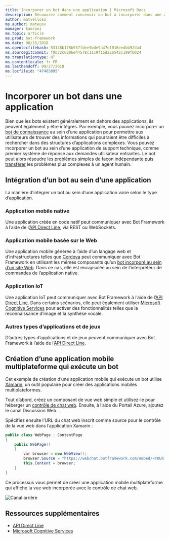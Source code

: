 ```yaml
---
title: Incorporer un bot dans une application | Microsoft Docs
description: Découvrez comment concevoir un bot à incorporer dans une autre application.
author: matvelloso
ms.author: mateusv
manager: kamrani
ms.topic: article
ms.prod: bot-framework
ms.date: 08/15/2018
ms.openlocfilehash: 53148b178b937fdee5bde9a47ef016eedbb92da4
ms.sourcegitcommit: f0b22c6286e44578c11c9f15d22b542c199f0024
ms.translationtype: HT
ms.contentlocale: fr-FR
ms.lasthandoff: 09/27/2018
ms.locfileid: "47403895"
---
```

# <a name="embed-a-bot-in-an-app"></a>Incorporer un bot dans une application

Bien que les bots existent généralement en dehors des applications, ils peuvent également y être intégrés. Par exemple, vous pouvez incorporer un [bot de connaissance](~/bot-service-design-pattern-knowledge-base.md) au sein d’une application pour permettre aux utilisateurs de trouver des informations qui pourraient être difficiles à rechercher dans des structures d’applications complexes. Vous pouvez incorporer un bot au sein d’une application de support technique, comme premier système de réponse aux demandes utilisateur entrantes. Le bot peut alors résoudre les problèmes simples de façon indépendante puis [transférer](~/bot-service-design-pattern-handoff-human.md) les problèmes plus complexes à un agent humain. 

## <a name="integrating-bot-with-app"></a>Intégration d’un bot au sein d’une application

La manière d’intégrer un bot au sein d’une application varie selon le type d’application. 

### <a name="native-mobile-app"></a>Application mobile native

Une application créée en code natif peut communiquer avec Bot Framework à l’aide de l’[API Direct Line][directLineAPI], via REST ou WebSockets.

### <a name="web-based-mobile-app"></a>Application mobile basée sur le Web

Une application mobile générée à l’aide d’un langage web et d’infrastructures telles que <a href="https://cordova.apache.org/" target="_blank">Cordova</a> peut communiquer avec Bot Framework en utilisant les mêmes composants qu’un [bot incorporé au sein d’un site Web](~/bot-service-design-pattern-embed-web-site.md). Dans ce cas, elle est encapsulée au sein de l’interpréteur de commandes de l’application native.

### <a name="iot-app"></a>Application IoT

Une application IoT peut communiquer avec Bot Framework à l’aide de l’[API Direct Line][directLineAPI]. Dans certains scénarios, elle peut également utiliser <a href="https://www.microsoft.com/cognitive-services/" target="_blank">Microsoft Cognitive Services</a> pour activer des fonctionnalités telles que la reconnaissance d’image et la synthèse vocale.

### <a name="other-types-of-apps-and-games"></a>Autres types d’applications et de jeux

D’autres types d’applications et de jeux peuvent communiquer avec Bot Framework à l’aide de l’[API Direct Line][directLineAPI]. 

## <a name="creating-a-cross-platform-mobile-app-that-runs-a-bot"></a>Création d’une application mobile multiplateforme qui exécute un bot

Cet exemple de création d’une application mobile qui exécute un bot utilise <a href="https://www.xamarin.com/" target="_blank">Xamarin</a>, un outil populaire pour créer des applications mobiles multiplateformes. 

Tout d’abord, créez un composant de vue web simple et utilisez-le pour héberger un <a href="https://github.com/Microsoft/BotFramework-WebChat" target="_blank">contrôle de chat web</a>. Ensuite, à l’aide du Portail Azure, ajoutez le canal Discussion Web. 

Spécifiez ensuite l’URL du chat web inscrit comme source pour le contrôle de la vue web dans l’application Xamarin :

```cs
public class WebPage : ContentPage
{
    public WebPage()
    {
        var browser = new WebView();
        browser.Source = "https://webchat.botframework.com/embed/<YOUR SECRET KEY HERE>";
        this.Content = browser;
    }
}
```

Ce processus vous permet de créer une application mobile multiplateforme qui affiche la vue web incorporée avec le contrôle de chat web.

![Canal arrière](~/media/bot-service-design-pattern-embed-app/xamarin-apps.png)

<!-- TODO: No sample bot available
## Sample code

For a complete sample that shows how to create a cross-platform mobile app that runs a bot (as described in this article), see the <a href="https://github.com/Microsoft/BotBuilder-Samples/tree/master/CSharp/capability-BotInApps" target="_blank">Bot in Apps sample</a> in GitHub.
-->

## <a name="additional-resources"></a>Ressources supplémentaires

- [API Direct Line][directLineAPI]
- <a href="https://www.microsoft.com/cognitive-services/" target="_blank">Microsoft Cognitive Services</a>

[directLineAPI]: https://docs.botframework.com/en-us/restapi/directline3/#navtitle
